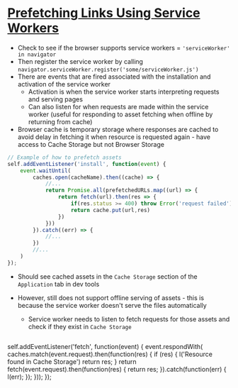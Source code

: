 # [Prefetching Links Using Service Workers](https://blog.bitsrc.io/prefetching-links-using-service-workers-d9f6babfd0b)

* Check to see if the browser supports service workers = `'serviceWorker' in navigator`
* Then register the service worker by calling `navigator.serviceWorker.register('some/serviceWorker.js')`
* There are events that are fired associated with the installation and activation of the service worker
  * Activation is when the service worker starts interpreting requests and serving pages
  * Can also listen for when requests are made within the service worker (useful for responding to asset fetching when offline by returning from cache)
* Browser cache is temporary storage where responses are cached to avoid delay in fetching it when resource is requested again - have access to Cache Storage but not Browser Storage

```js
// Example of how to prefetch assets
self.addEventListener('install', function(event) {
    event.waitUntil(
        caches.open(cacheName).then((cache) => {
            //...
            return Promise.all(prefetchedURLs.map((url) => {
                return fetch(url).then(res => {
                    if(res.status >= 400) throw Error('request failed')
                    return cache.put(url,res)
                })
            }))
        }).catch((err) => {
            //...
        })
        //...
    )
});
```

* Should see cached assets in the `Cache Storage` section of the `Application` tab in dev tools
* However, still does not support offline serving of assets - this is because the service worker doesn't serve the files automatically
  * Service worker needs to listen to fetch requests for those assets and check if they exist in `Cache Storage`

  ```js
self.addEventListener('fetch', function(event) {
    event.respondWith(
        caches.match(event.request).then(function(res) {
            if (res) {
                l('Resource found in Cache Storage')
                return res;
            }
            return fetch(event.request).then(function(res) {
                return res;
            }).catch(function(err) {
                l(err);
            });
        }));
});
  ```
